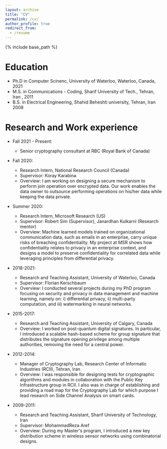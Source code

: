 ```yaml
---
layout: archive
title: "CV"
permalink: /cv/
author_profile: true
redirect_from:
  - /resume
---
```


{% include base_path %}

Education
======
* Ph.D in Computer Scinenc, University of Waterloo, Waterloo, Canada, 2021
* M.S. in Communications - Coding, Sharif University of Tech., Tehran, Iran , 2011
* B.S. in Electrical Engineering, Shahid Beheshti university, Tehran, Iran 2008

Research and Work experience
======
* Fall 2021 - Present:
  * Senior cryptography consultant at RBC (Royal Bank of Canada)
  
* Fall 2020: 
  * Research Intern, National Research Council (Canada)
  * Supervisor: Koray Karabina
  * Overview:  I am working on designing a secure mechanism to perform join operation over encrypted data. Our work enables the data owner to outsource performing operations on his/her data while keeping the data private. 
  
* Summer 2020: 
  * Research Intern, Microsoft Research (US)
  * Supervisor: Robert Sim (Supervisor), Janardhan Kulkarni (Research mentor)
  * Overview: Machine learned models trained on organizational communication data, such as emails in an enterprise, carry unique risks of breaching confidentiality. My project at MSR shows how confidentiality relates to privacy in an enterprise context, and designs a model to preserve confidentiality for correlated data while leveraging principles from differential privacy. 
  
* 2018-2021: 
  * Research and Teaching Assistant, University of Waterloo, Canada
  * Supervisor: Florian Kerschbaum
  * Overview: I conducted several projects during my PhD program focusing on security and privacy in data management and machine learning, namely on: i) differential privacy, ii) multi-party computation, and iii) watermarking in neural networks.
  
* 2015-2017: 
  * Research and Teaching Assistant, University of Calgary, Canada
  * Overview: I worked on post-quantum digital signatures. In particular, I introduced a scalable hash-based scheme for group signature that distributes the signature opening privilege among multiple authorities, removing the need for a central power. 

* 2012-2014: 
  * Manager of Cryptography Lab, Research Center of Informatic Industries (RCII), Tehran, Iran
  * Overview: I was responsible for designing tests for cryptographic algorithms and modules in collaboration with the Public Key Infrastructure group in RCII. I also was in charge of establishing and providing a road map for the Cryptography Lab for which purpose I lead research on Side Channel Analysis on smart cards.  

* 2009-2011:
  * Research and Teaching Assistant, Sharif University of Technology, Iran
  * Supervisor: MohammadReza Aref
  * Overview: During my Master's program, I introduced a new key distribution scheme in wireless sensor networks using combinatorial designs. 
